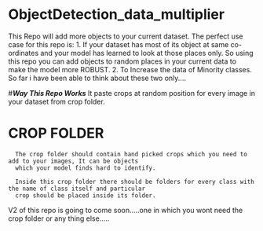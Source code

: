 # ObjectDetection_data_multiplier
This Repo will add more objects to your current dataset.
The perfect use case for this repo is:
          1. If your dataset has most of its object at same co-ordinates and your model has learned to look
             at those places only.
             So using this repo you can add objects to random places in your current data to make the model 
             more ROBUST.
          2. To Increase the data of Minority classes.
    So far i have been able to think about these two only....
    
    
    
#***Way This Repo Works***
It paste crops at random position for every image in your dataset from crop folder.

# CROP FOLDER
      The crop folder should contain hand picked crops which you need to add to your images, It can be objects  
      which your model finds hard to identify.
      
      Inside this crop folder there should be folders for every class with the name of class itself and particular
      crop should be placed inside its folder.
      
      
V2 of this repo is going to come soon.....one in which you wont need the crop folder or any thing else.....

